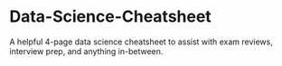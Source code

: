 # Data-Science-Cheatsheet
A helpful 4-page data science cheatsheet to assist with exam reviews, interview prep, and anything in-between.
